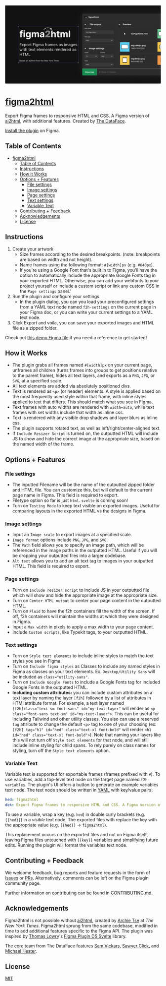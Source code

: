 ![figma2html in action](/src/img/coverArt.png)

# [figma2html](https://www.figma.com/community/plugin/1109185297790825980/figma2html)

Export Figma frames to responsive HTML and CSS. A Figma version of [ai2html](http://ai2html.org), with additional features. Created by [The DataFace](https://www.thedataface.com).

[Install the plugin](https://www.figma.com/community/plugin/1109185297790825980/figma2html) on Figma.

## Table of Contents

- [figma2html](#figma2html)
  - [Table of Contents](#table-of-contents)
  - [Instructions](#instructions)
  - [How it Works](#how-it-works)
  - [Options + Features](#options--features)
    - [File settings](#file-settings)
    - [Image settings](#image-settings)
    - [Page settings](#page-settings)
    - [Text settings](#text-settings)
    - [Variable Text](#variable-text)
  - [Contributing + Feedback](#contributing--feedback)
  - [Acknowledgements](#acknowledgements)
  - [License](#license)

## Instructions

1. Create your artwork
   - Size frames according to the desired breakpoints. (note: breakpoints are based on width and not height).
   - Name frames using the following format: `#[width]px` (e.g. `#640px`).
   - If you're using a Google Font that's built in to Figma, you'll have the option to automatically include the appropriate Google Fonts tag in your exported HTML. Otherwise, you can add your webfonts to your project yourself or include a custom script or link any custom CSS in the `Page settings` panel.'
2. Run the plugin and configure your settings
   - In the plugin dialog, you can you load your preconfigured settings from a YAML text node named `f2h-settings` on the current page in your Figma doc, or you can write your current settings to a YAML text node.
3. Click Export and voila, you can save your exported images and HTML file as a zipped folder.

Check out [this demo Figma file](https://www.figma.com/file/THVkWmLhe7TJD16hj0IDIR/figma2html-Demo?node-id=0%3A1) if you need a reference to get started!

## How it Works

- The plugin grabs all frames named `#[width]px` on your current page, unframes all children (turns frames into groups to get positions relative to the parent frame), hides all text layers, and exports as a `PNG`, `JPG`, or `SVG`, at a specified scale.
- All text elements are added via absolutely positioned divs.
- Text is rendered as `<p>` (or header) elements. A style is applied based on the most frequently used style within that frame, with inline styles applied to text that differs. This should match what you see in Figma.
- Text frames with auto widths are rendered with `width=auto`, while text frames with set widths include that width as inline css.
- Text is rendered with any visible drop shadows and layer blurs as inline css.
- The plugin supports rotated text, as well as left/right/center-aligned text.
- If `Include Resizer Script` is turned on, the outputted HTML will include JS to show and hide the correct image at the appropriate size, based on the named width of the frame.

## Options + Features

### File settings

- The inputted Filename will be the name of the outputted zipped folder and HTML file. You can customize this, but will default to the current page name in Figma. This field is required to export.
- Filetype option so far is just `html`. `svelte` is coming soon!
- Turn on `Testing Mode` to keep text visible on exported images. Useful for comparing layouts in the exported HTML vs the designs in Figma.

### Image settings

- Input an `Image scale` to export images at a specified scale.
- `Image format` options include `PNG`, `JPG`, and `SVG`.
- The `Path` field allows you to specify an image path, which will be referenced in the image paths in the outputted HTML. Useful if you will be dropping your outputted files into a larger codebase.
- `Alt text` allows you to add an alt text tag to images in your outputted HTML. This field is required to export.

### Page settings

- Turn on `Include resizer script` to include JS in your outputted file which will show and hide the appropriate image at the appropriate size.
- Turn on `Center HTML output` to center your page content in the outputted HTML.
- Turn on `Fluid` to have the f2h containers fill the width of the screen. If off, f2h containers will maintain the widths at which they were designed in Figma.
- Input a `Max width` in pixels to apply a max width to your page content.
- Include `Custom scripts`, like Typekit tags, to your outputted HTML.

### Text settings

- Turn on `Style text elements` to include inline styles to match the text styles you see in Figma.
- Turn on `Include figma styles` as Classes to include any named styles in Figma as classes on your text elements. Ex. `Desktop/Utility Sans` will be included as `class="utility-sans"`.
- Turn on `Include Google Fonts` to include a Google Fonts tag for included Google Fonts in the outputted HTML.
- **Including custom attributes:** you can include custom attributes on a text layer by naming the layer `[f2h]` followed by a list of attributes in HTMl attribute format. For example, a text layer named `[f2h]class="text-sm font-sans" id="my-text-layer"` will render as `<p class="font-sans text-sm" id="my-text-layer">`. This can be useful for including Tailwind and other utility classes. You also can use a reserved `tag` attribute to change the default `<p>` tag to one of your choosing (ex: `[f2h] tag="h1" id="hed" class="text-xl font-bold"` will render `<h1 id="hed" class="text-xl font-bold">`). Note that naming your layers like this will not turn off `Style text elements` for that node, and will still include inline styling for child spans. To rely purely on class names for styling, turn off the `Style text elements` option.

### Variable Text

Variable text is supported for exportable frames (frames prefixed with `#`). To use variables, add a top-level text node on the target page named `f2h-variables`. The plugin's UI offers a button to generate an example variables text node. The text node should be written in [YAML](https://yaml.org/) with key/value pairs:

```yaml
hed: figma2html
dek: Export Figma frames to responsive HTML and CSS. A Figma version of ai2html, with some extra features.
```

To use a variable, wrap a key (e.g. `hed`) in double curly brackets (e.g. `{{hed}}`) in a _visible_ text node. The exported files with replace the key with the appropriate value (e.g. `{{hed}}` -> `figma2html`).

This replacement occurs on the exported files and not on Figma itself, leaving Figma files untouched with `{{key}}` variables and simplifying future edits. Running the plugin will format the variables text node.

## Contributing + Feedback

We welcome feedback, bug reports and feature requests in the form of [Issues](https://github.com/the-dataface/figma2html/issues) or [PRs](https://www.github.com/the-dataface/figma2html/pulls). Alternatively, comments can be left on the Figma plugin community page.

Further information on contributing can be found in [CONTRIBUTING.md](https://www.github.com/the-dataface/figma2html/blob/main/CONTRIBUTING.md).

## Acknowledgements

Figma2html is not possible without [ai2html](https://www.ai2html.org), created by [Archie Tse](https://twitter.com/archietse) at _The New York Times_. Figma2html sprung from the same codebase, modified in time to add additional features specific to the Figma API. The plugin was inspired by [Thomas Lowry](https://www.github.com/thomas-lowry)'s [Figma Plugin DS Svelte](https://www.github.com/thomas-lowry/figma-plugin-ds-svelte) library.

The core team from The DataFace features [Sam Vickars](https://www.twitter.com/samvickars), [Sawyer Click](https://www.sawyer.codes), and [Michael Hester](https://www.twitter.com/immichaelhester).

## License

[MIT](https://www.github.com/the-dataface/figma2html/blob/main/LICENSE)
